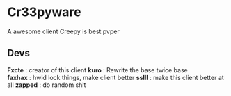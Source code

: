 # Cr33pyware

A awesome client
Creepy is best pvper

## Devs


**Fxcte** : creator of this client
**kuro** : Rewrite the base twice base                               
**faxhax** : hwid lock things, make client better
**sslll** : make this client better at all
**zapped** : do random shit
